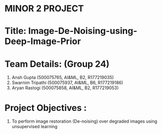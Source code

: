 # MINOR 2 PROJECT
# Title: Image-De-Noising-using-Deep-Image-Prior

# Team Details: (Group 24)
1. Ansh Gupta (500075765, AI&ML, B2, R177219035)
2. Swarnim Tripathi (500075937, AI&ML, B6, R177219186)
3. Aryan Rastogi (500075858, AI&ML, B2, R177219053)


# Project Objectives :
1) To perform image restoration (De-noising) over degraded images using unsupervised learning


